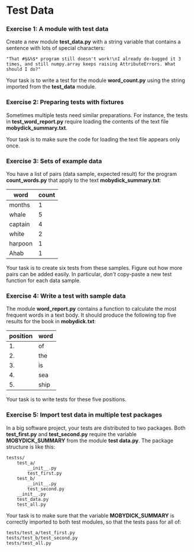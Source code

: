 
# Test Data

### Exercise 1: A module with test data
Create a new module **test_data.py** with a string variable that contains a sentence with lots of special characters:

    "That #§&%$* program still doesn't work!\nI already de-bugged it 3 times, and still numpy.array keeps raising AttributeErrors. What should I do?"

Your task is to write a test for the module **word_count.py** using the string imported from the **test_data** module.


### Exercise 2: Preparing tests with fixtures
Sometimes multiple tests need similar preparations. For instance, the tests in **test_word_report.py** require loading the contents of the text file **mobydick_summary.txt**.

Your task is to make sure the code for loading the text file appears only once.


### Exercise 3: Sets of example data
You have a list of pairs (data sample, expected result) for the program **count_words.py** that apply to the text **mobydick_summary.txt**:

| word | count |
|------|-------|
| months | 1 |
| whale  | 5 |
| captain | 4 |
| white | 2 |
| harpoon | 1 |
| Ahab | 1 |

Your task is to create six tests from these samples. Figure out how more pairs can be added easily. In particular, *don't* copy-paste a new test function for each data sample.

### Exercise 4: Write a test with sample data
The module **word_report.py** contains a function to calculate the most frequent words in a text body. It should produce the following top five results for the book in **mobydick.txt**:

| position | word |
|----------|------|
| 1. | of   |
| 2. | the  |
| 3. | is   |
| 4. | sea  |
| 5. | ship |

Your task is to write tests for these five positions.

### Exercise 5: Import test data in multiple test packages
In a big software project, your tests are distributed to two packages. Both **test_first.py** and **test_second.py** require the variable **MOBYDICK_SUMMARY** from the module **test data.py**. The package structure is like this:

    testss/
        test_a/
            __init__.py
            test_first.py
        test_b/
            __init__.py
            test_second.py
        __init__.py
        test_data.py
        test_all.py

Your task is to make sure that the variable **MOBYDICK_SUMMARY** is correctly imported to both test modules, so that the tests pass for all of:

    tests/test_a/test_first.py
    tests/test_b/test_second.py
    tests/test_all.py

